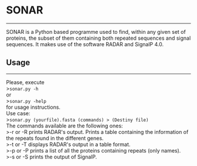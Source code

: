 
# SONAR
----  
SONAR is a Python based programme used to find, within any given set of proteins, the subset of them containing both repeated sequences and signal sequences. It makes use of the software RADAR and SignalP 4.0.

## Usage
----  
Please, execute  
    >`sonar.py -h`  
or  
    >`sonar.py -help`  
for usage instructions.  
Use case:  
    >`sonar.py (yourfile).fasta (commands) > (Destiny file)`  
The commands available are the following ones:  
    >-r or -R 	prints RADAR's output. Prints a table containing the information of the repeats found in the different genes.  
    >-t or -T	displays RADAR's output in a table format.  
    >-p or -P	prints a list of all the proteins containing repeats (only names).  
    >-s or -S	prints the output of SignalP.  

